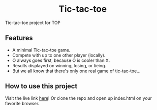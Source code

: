 <h1 align="center">Tic-tac-toe</h1>
Tic-tac-toe project for TOP

Features
--------
- A minimal Tic-tac-toe game.
- Compete with up to one other player (locally).
- O always goes first, because O is cooler than X.
- Results displayed on winning, losing, or tieing.
- But we all know that there's only one real game of tic-tac-toe...

How to use this project
-----------------------
Visit the live link <a href="https://pearmeow.github.io/tic-tac-toe" rel="noopener noreferrer">here</a>!
Or clone the repo and open up index.html on your favorite browser.
